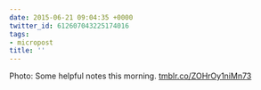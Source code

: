 ```yaml
---
date: 2015-06-21 09:04:35 +0000
twitter_id: 612607043225174016
tags:
- micropost
title: ''
---
```


Photo: Some helpful notes this morning. [tmblr.co/ZOHrOy1niMn73](http://tmblr.co/ZOHrOy1niMn73)
